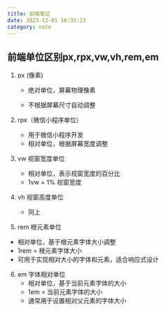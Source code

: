 ```yaml
---
title: 前端笔记
date: 2023-12-01 16:35:23
category: note
---
```


## 前端单位区别px,rpx,vw,vh,rem,em

1. px (像素)

   * 绝对单位，屏幕物理像素

   * 不根据屏幕尺寸自动调整

2. rpx（微信小程序单位）
   * 用于微信小程序开发
   * 相对单位，根据屏幕宽度调整
3. vw 视窗宽度单位
   * 相对单位，表示视窗宽度的百分比
   * 1vw = 1% 视窗宽度
4. vh 视窗高度单位
   * 同上
5.  rem 根元素单位
   * 相对单位，基于根元素字体大小调整
   * 1rem = 根元素字体大小
   * 可用于实现相对大小的字体和元素，适合响应式设计
6. em 字体相对单位
   * 相对单位，基于当前元素字体的大小
   * 1em = 当前元素字体的大小
   * 通常用于设置相对父元素的字体大小


